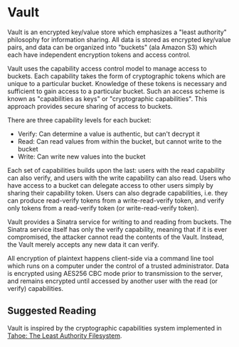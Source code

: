 Vault
=====

Vault is an encrypted key/value store which emphasizes a "least authority"
philosophy for information sharing. All data is stored as encrypted key/value
pairs, and data can be organized into "buckets" (ala Amazon S3) which each
have independent encryption tokens and access control.

Vault uses the capability access control model to manage access to buckets.
Each capability takes the form of cryptographic tokens which are unique to a
particular bucket. Knowledge of these tokens is necessary and sufficient to
gain access to a particular bucket. Such an access scheme is known as
"capabilities as keys" or "cryptographic capabilities". This approach provides
secure sharing of access to buckets.

There are three capability levels for each bucket:

* Verify: Can determine a value is authentic, but can't decrypt it
* Read:   Can read values from within the bucket, but cannot write to the bucket
* Write:  Can write new values into the bucket

Each set of capabilities builds upon the last: users with the read capability
can also verify, and users with the write capability can also read. Users who
have access to a bucket can delegate access to other users simply by sharing
their capability token. Users can also degrade capabilities, i.e. they can
produce read-verify tokens from a write-read-verify token, and verify only
tokens from a read-verify token (or write-read-verify token).

Vault provides a Sinatra service for writing to and reading from buckets. The
Sinatra service itself has only the verify capability, meaning that if it is
ever compromised, the attacker cannot read the contents of the Vault. Instead,
the Vault merely accepts any new data it can verify.

All encryption of plaintext happens client-side via a command line tool which
runs on a computer under the control of a trusted administrator. Data is
encrypted using AES256 CBC mode prior to transmission to the server, and
remains encrypted until accessed by another user with the read (or verify)
capabilities.

Suggested Reading
-----------------

Vault is inspired by the cryptographic capabilities system implemented in
[Tahoe: The Least Authority Filesystem](https://tahoe-lafs.org/~zooko/lafs.pdf).
